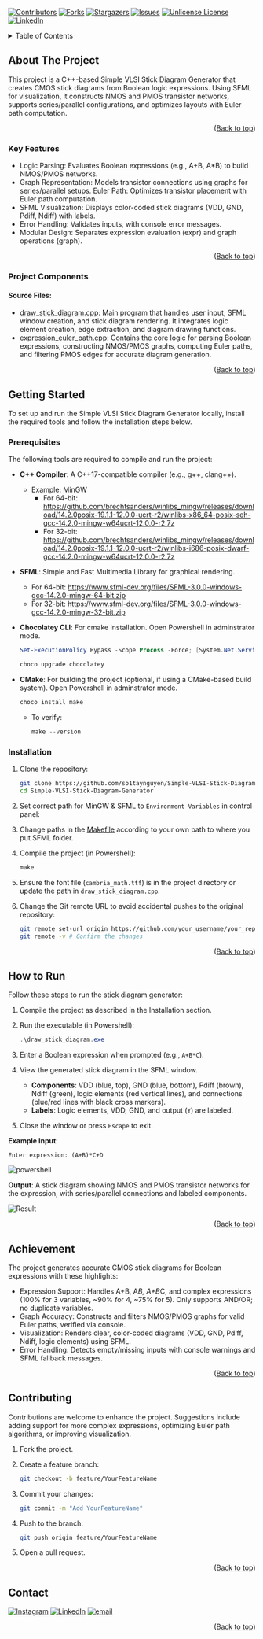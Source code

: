 <a id="readme-top"></a>

[![Contributors][contributors-shield]][contributors-url]
[![Forks][forks-shield]][forks-url]
[![Stargazers][stars-shield]][stars-url]
[![Issues][issues-shield]][issues-url]
[![Unlicense License][license-shield]][license-url]
[![LinkedIn][linkedin-shield]][linkedin-url]

<!-- TABLE OF CONTENTS -->
<details>
  <summary>Table of Contents</summary>
  <ol>
    <li>
      <a href="#about-the-project">About The Project</a>
	  <ul>
        <li><a href="#key-features">Key Features</a></li>
		<li><a href="#project-components">Project Components</a></li>
      </ul>
    </li>
    <li>
      <a href="#getting-started">Getting Started</a>
      <ul>
        <li><a href="#prerequisites">Prerequisites</a></li>
        <li><a href="#installation">Installation</a></li>
      </ul>
    </li>
    <li><a href="#how-to-run">How to run</a></li>
    <li><a href="#achievement">Achievement</a></li>
    <li><a href="#contributing">Contributing</a></li>
    <li><a href="#contact">Contact</a></li>
  </ol>
</details>

## About The Project
This project is a C++-based Simple VLSI Stick Diagram Generator that creates CMOS stick diagrams from Boolean logic expressions. Using SFML for visualization, it constructs NMOS and PMOS transistor networks, supports series/parallel configurations, and optimizes layouts with Euler path computation.

<p align="right">(<a href="#readme-top">Back to top</a>)</p>

### Key Features

* Logic Parsing: Evaluates Boolean expressions (e.g., A+B, A*B) to build NMOS/PMOS networks.
* Graph Representation: Models transistor connections using graphs for series/parallel setups.
Euler Path: Optimizes transistor placement with Euler path computation.
* SFML Visualization: Displays color-coded stick diagrams (VDD, GND, Pdiff, Ndiff) with labels.
* Error Handling: Validates inputs, with console error messages.
* Modular Design: Separates expression evaluation (expr) and graph operations (graph).

<p align="right">(<a href="#readme-top">Back to top</a>)</p>

### Project Components

#### Source Files:

* [draw_stick_diagram.cpp](https://github.com/so1taynguyen/Simple-VLSI-Stick-Diagram-Generator/blob/main/src/draw_stick_diagram.cpp): Main program that handles user input, SFML window creation, and stick diagram rendering. It integrates logic element creation, edge extraction, and diagram drawing functions.
* [expression_euler_path.cpp](https://github.com/so1taynguyen/Simple-VLSI-Stick-Diagram-Generator/blob/main/src/expression_euler_path.cpp): Contains the core logic for parsing Boolean expressions, constructing NMOS/PMOS graphs, computing Euler paths, and filtering PMOS edges for accurate diagram generation.

<p align="right">(<a href="#readme-top">Back to top</a>)</p>

## Getting Started

To set up and run the Simple VLSI Stick Diagram Generator locally, install the required tools and follow the installation steps below.

### Prerequisites

The following tools are required to compile and run the project:

* **C++ Compiler**: A C++17-compatible compiler (e.g., g++, clang++). 
    * Example: MinGW
        * For 64-bit: https://github.com/brechtsanders/winlibs_mingw/releases/download/14.2.0posix-19.1.1-12.0.0-ucrt-r2/winlibs-x86_64-posix-seh-gcc-14.2.0-mingw-w64ucrt-12.0.0-r2.7z
        * For 32-bit: https://github.com/brechtsanders/winlibs_mingw/releases/download/14.2.0posix-19.1.1-12.0.0-ucrt-r2/winlibs-i686-posix-dwarf-gcc-14.2.0-mingw-w64ucrt-12.0.0-r2.7z
* **SFML**: Simple and Fast Multimedia Library for graphical rendering.
    * For 64-bit: https://www.sfml-dev.org/files/SFML-3.0.0-windows-gcc-14.2.0-mingw-64-bit.zip
    * For 32-bit: https://www.sfml-dev.org/files/SFML-3.0.0-windows-gcc-14.2.0-mingw-32-bit.zip

* **Chocolatey CLI**: For cmake installation. Open Powershell in adminstrator mode.
    ```powershell
    Set-ExecutionPolicy Bypass -Scope Process -Force; [System.Net.ServicePointManager]::SecurityProtocol = [System.Net.ServicePointManager]::SecurityProtocol -bor 3072; iex ((New-Object System.Net.WebClient).DownloadString('https://community.chocolatey.org/install.ps1'))
    ```
    ```powershell
    choco upgrade chocolatey
    ```
* **CMake**: For building the project (optional, if using a CMake-based build system). Open Powershell in adminstrator mode.
    ```powershell
    choco install make
    ```
    * To verify: 
        ```powershell 
        make --version
        ```

### Installation

1. Clone the repository:

   ```sh
   git clone https://github.com/so1taynguyen/Simple-VLSI-Stick-Diagram-Generator.git
   cd Simple-VLSI-Stick-Diagram-Generator
   ```
2. Set correct path for MinGW & SFML to `Environment Variables` in control panel:

3. Change paths in the [Makefile](https://github.com/so1taynguyen/Simple-VLSI-Stick-Diagram-Generator/blob/main/src/Makefile) according to your own path to where you put SFML folder.
4. Compile the project (in Powershell):

   ```powershell
   make
   ```
5. Ensure the font file (`cambria_math.ttf`) is in the project directory or update the path in `draw_stick_diagram.cpp`.
6. Change the Git remote URL to avoid accidental pushes to the original repository:

   ```sh
   git remote set-url origin https://github.com/your_username/your_repo.git
   git remote -v # Confirm the changes
   ```

<p align="right">(<a href="#readme-top">Back to top</a>)</p>

## How to Run

Follow these steps to run the stick diagram generator:

1. Compile the project as described in the Installation section.
2. Run the executable (in Powershell):

   ```powershell
   .\draw_stick_diagram.exe
   ```
3. Enter a Boolean expression when prompted (e.g., `A+B*C`).
4. View the generated stick diagram in the SFML window.
   - **Components**: VDD (blue, top), GND (blue, bottom), Pdiff (brown), Ndiff (green), logic elements (red vertical lines), and connections (blue/red lines with black cross markers).
   - **Labels**: Logic elements, VDD, GND, and output (`Y`) are labeled.
5. Close the window or press `Escape` to exit.

**Example Input**:

```
Enter expression: (A+B)*C+D
```
![powershell](https://github.com/so1taynguyen/Simple-VLSI-Stick-Diagram-Generator/blob/main/images/powershell.png)

**Output**: A stick diagram showing NMOS and PMOS transistor networks for the expression, with series/parallel connections and labeled components.

![Result](https://github.com/so1taynguyen/Simple-VLSI-Stick-Diagram-Generator/blob/main/images/result.png)

<p align="right">(<a href="#readme-top">Back to top</a>)</p>

## Achievement

The project generates accurate CMOS stick diagrams for Boolean expressions with these highlights:

* Expression Support: Handles A+B, A*B, A+B*C, and complex expressions (100% for 3 variables, ~90% for 4, ~75% for 5). Only supports AND/OR; no duplicate variables.
* Graph Accuracy: Constructs and filters NMOS/PMOS graphs for valid Euler paths, verified via console.
* Visualization: Renders clear, color-coded diagrams (VDD, GND, Pdiff, Ndiff, logic elements) using SFML.
* Error Handling: Detects empty/missing inputs with console warnings and SFML fallback messages.

<p align="right">(<a href="#readme-top">Back to top</a>)</p>

## Contributing

Contributions are welcome to enhance the project. Suggestions include adding support for more complex expressions, optimizing Euler path algorithms, or improving visualization.

1. Fork the project.
2. Create a feature branch:

   ```sh
   git checkout -b feature/YourFeatureName
   ```
3. Commit your changes:

   ```sh
   git commit -m "Add YourFeatureName"
   ```
4. Push to the branch:

   ```sh
   git push origin feature/YourFeatureName
   ```
5. Open a pull request.

<p align="right">(<a href="#readme-top">Back to top</a>)</p>

<!-- CONTACT -->
## Contact

[![Instagram](https://img.shields.io/badge/Instagram-%23E4405F.svg?logo=Instagram&logoColor=white)](https://www.instagram.com/_2imlinkk/) [![LinkedIn](https://img.shields.io/badge/LinkedIn-%230077B5.svg?logo=linkedin&logoColor=white)](https://www.linkedin.com/in/linkk-isme/) [![email](https://img.shields.io/badge/Email-D14836?logo=gmail&logoColor=white)](mailto:nguyenvanlinh0702.1922@gmail.com) 

<p align="right">(<a href="#readme-top">Back to top</a>)</p>

<!-- MARKDOWN LINKS & IMAGES -->
<!-- https://www.markdownguide.org/basic-syntax/#reference-style-links -->
[contributors-shield]: https://img.shields.io/github/contributors/othneildrew/Best-README-Template.svg?style=for-the-badge
[contributors-url]: https://github.com/so1taynguyen/Simple-VLSI-Stick-Diagram-Generator/graphs/contributors
[forks-shield]: https://img.shields.io/github/forks/so1taynguyen/Simple-VLSI-Stick-Diagram-Generator.svg?style=for-the-badge
[forks-url]: https://github.com/so1taynguyen/Simple-VLSI-Stick-Diagram-Generator/network/members
[stars-shield]: https://img.shields.io/github/stars/so1taynguyen/Simple-VLSI-Stick-Diagram-Generator.svg?style=for-the-badge
[stars-url]: https://github.com/so1taynguyen/Simple-VLSI-Stick-Diagram-Generator/stargazers
[issues-shield]: https://img.shields.io/github/issues/so1taynguyen/Simple-VLSI-Stick-Diagram-Generator.svg?style=for-the-badge
[issues-url]: https://github.com/so1taynguyen/Simple-VLSI-Stick-Diagram-Generator/issues
[license-shield]: https://img.shields.io/github/license/so1taynguyen/Simple-VLSI-Stick-Diagram-Generator.svg?style=for-the-badge
[license-url]: https://github.com/so1taynguyen/Simple-VLSI-Stick-Diagram-Generator/blob/main/LICENSE
[linkedin-shield]: https://img.shields.io/badge/-LinkedIn-black.svg?style=for-the-badge&logo=linkedin&colorB=555
[linkedin-url]: https://www.linkedin.com/in/linkk-isme/
